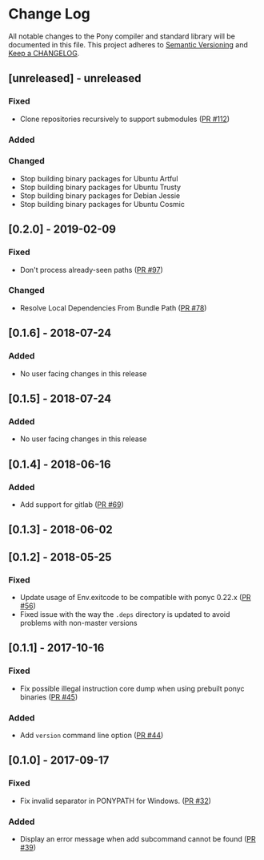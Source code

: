 # Change Log

All notable changes to the Pony compiler and standard library will be documented in this file. This project adheres to [Semantic Versioning](http://semver.org/) and [Keep a CHANGELOG](http://keepachangelog.com/).

## [unreleased] - unreleased

### Fixed

- Clone repositories recursively to support submodules ([PR #112](https://github.com/ponylang/pony-stable/pull/112))

### Added


### Changed

- Stop building binary packages for Ubuntu Artful
- Stop building binary packages for Ubuntu Trusty
- Stop building binary packages for Debian Jessie
- Stop building binary packages for Ubuntu Cosmic

## [0.2.0] - 2019-02-09

### Fixed

- Don't process already-seen paths ([PR #97](https://github.com/ponylang/pony-stable/pull/97))

### Changed

- Resolve Local Dependencies From Bundle Path ([PR #78](https://github.com/ponylang/pony-stable/pull/78))

## [0.1.6] - 2018-07-24

### Added

- No user facing changes in this release

## [0.1.5] - 2018-07-24

### Added

- No user facing changes in this release

## [0.1.4] - 2018-06-16

### Added

- Add support for gitlab ([PR #69](https://github.com/ponylang/pony-stable/pull/69))

## [0.1.3] - 2018-06-02

## [0.1.2] - 2018-05-25

### Fixed

- Update usage of Env.exitcode to be compatible with ponyc 0.22.x ([PR #56](https://github.com/ponylang/pony-stable/pull/56))
- Fixed issue with the way the `.deps` directory is updated to avoid problems with non-master versions

## [0.1.1] - 2017-10-16

### Fixed

- Fix possible illegal instruction core dump when using prebuilt ponyc binaries ([PR #45](https://github.com/ponylang/pony-stable/pull/45))

### Added

- Add `version` command line option ([PR #44](https://github.com/ponylang/pony-stable/pull/44))

## [0.1.0] - 2017-09-17

### Fixed

- Fix invalid separator in PONYPATH for Windows. ([PR #32](https://github.com/ponylang/pony-stable/pull/32))

### Added

- Display an error message when add subcommand cannot be found ([PR #39](https://github.com/ponylang/pony-stable/pull/39))
